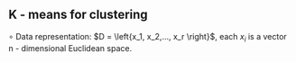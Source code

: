 ## K - means for clustering
$\circ$ Data representation: $D = \left{x_1, x_2,..., x_r \right}$, each $x_i$ is a vector n - dimensional Euclidean space.
